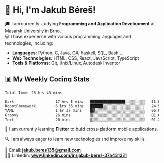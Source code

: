 # 👋 Hi, I'm Jakub Béreš!

🎓 I am currently studying **Programming and Application Development** at Masaryk University in Brno.  
💻 I have experience with various programming languages and technologies, including:  
   - **Languages:** Python, C, Java, C#, Haskell, SQL, Bash ...  
   - **Web Technologies:** HTML, CSS, React, JavaScript, TypeScript  
   - **Tools & Platforms:** Git, Unix/Linux, Autodesk Inventor

## 📊 My Weekly Coding Stats
<!--START_SECTION:waka-->

```txt
Total Time: 26 hrs 43 mins

Dart                   17 hrs 5 mins   ████████████████░░░░░░░░░   63.57 %
RobotFramework         6 hrs 35 mins   ██████░░░░░░░░░░░░░░░░░░░   24.50 %
YAML                   1 hr 37 mins    █▓░░░░░░░░░░░░░░░░░░░░░░░   06.06 %
Groovy                 26 mins         ▒░░░░░░░░░░░░░░░░░░░░░░░░   01.61 %
Text                   20 mins         ▒░░░░░░░░░░░░░░░░░░░░░░░░   01.24 %
```

<!--END_SECTION:waka-->

🚀 I am currently learning **Flutter** to build cross-platform mobile applications.  

🔍 I am always eager to learn new technologies and improve my skills.  

📩 Email:        **jakub.beres135@gmail.com**  
🧑‍💻 Linkedin:     **www.linkedin.com/in/jakub-béreš-37a431331**


